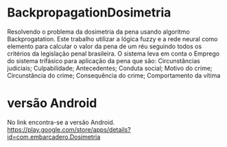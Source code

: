# BackpropagationDosimetria
Resolvendo o problema da dosimetria da pena usando algoritmo Backprogatation.
Este trabalho utilizar a lógica fuzzy e a rede neural como elemento para 
calcular  o  valor  da pena  de um  réu  seguindo  todos  os  critérios da  legislação 
penal  brasileira. O sistema leva em conta o Emprego do sistema trifásico para aplicação da pena que são:
Circunstâncias judiciais; Culpabilidade; Antecedentes; Conduta social; Motivo do crime; Circunstância do crime;
Consequência do crime; Comportamento da vítima

# versão Android
No link encontra-se a versão Android. 
https://play.google.com/store/apps/details?id=com.embarcadero.Dosimetria
